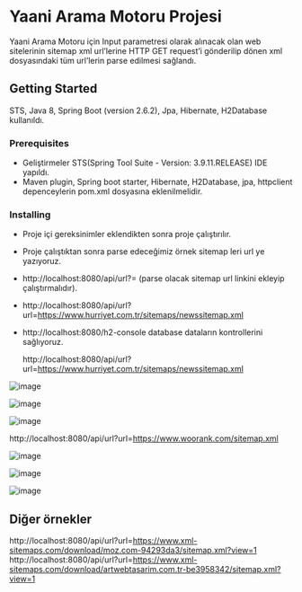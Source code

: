 # Yaani Arama Motoru Projesi
Yaani Arama Motoru için Input parametresi olarak alınacak olan web sitelerinin sitemap xml url’lerine HTTP GET request’i gönderilip dönen xml dosyasındaki tüm url’lerin parse edilmesi sağlandı. 

## Getting Started

STS, Java 8, Spring Boot (version 2.6.2), Jpa, Hibernate, H2Database kullanıldı.

### Prerequisites

- Geliştirmeler STS(Spring Tool Suite - Version: 3.9.11.RELEASE) IDE yapıldı. 
- Maven plugin, Spring boot starter, Hibernate, H2Database, jpa, httpclient depenceylerin pom.xml dosyasına eklenilmelidir. 

### Installing

- Proje içi gereksinimler eklendikten sonra proje çalıştırılır. 
- Proje çalıştıktan sonra parse edeceğimiz örnek sitemap leri url ye yazıyoruz. 
- http://localhost:8080/api/url?= (parse olacak sitemap url linkini ekleyip çalıştırmalıdır).
- http://localhost:8080/api/url?url=https://www.hurriyet.com.tr/sitemaps/newssitemap.xml
- http://localhost:8080/h2-console database dataların kontrollerini sağlıyoruz.

  http://localhost:8080/api/url?url=https://www.hurriyet.com.tr/sitemaps/newssitemap.xml

![image](https://user-images.githubusercontent.com/7461070/151677832-fcb1942e-e33b-468a-abb8-d67599bf8b15.png)

![image](https://user-images.githubusercontent.com/7461070/151677864-dfb29dd9-7ebb-45ec-9ba5-1382bb70c422.png)

![image](https://user-images.githubusercontent.com/7461070/151677947-a49b0e6b-8d3c-4977-bd66-31f37daf6cbf.png)


  http://localhost:8080/api/url?url=https://www.woorank.com/sitemap.xml

![image](https://user-images.githubusercontent.com/7461070/151677975-55031d10-12b6-4aa9-94b6-d2deb2ca3244.png)

![image](https://user-images.githubusercontent.com/7461070/151677985-827d1665-4ac2-4b23-be7a-cd6272ddbf37.png)

![image](https://user-images.githubusercontent.com/7461070/151677998-53a20ed7-6e00-4f52-b455-845377717693.png)


## Diğer örnekler 
 http://localhost:8080/api/url?url=https://www.xml-sitemaps.com/download/moz.com-94293da3/sitemap.xml?view=1
 http://localhost:8080/api/url?url=https://www.xml-sitemaps.com/download/artwebtasarim.com.tr-be3958342/sitemap.xml?view=1



